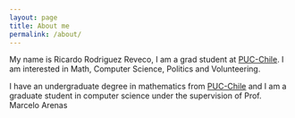 ```yaml
---
layout: page
title: About me
permalink: /about/
---
```


My name is Ricardo Rodriguez Reveco, I am a grad student at  [PUC-Chile](https://www.uc.cl/). I am interested in Math, Computer Science, Politics and Volunteering.

I have an undergraduate degree in mathematics from [PUC-Chile](https://www.uc.cl/) and I am a graduate student in computer science under the supervision of Prof. Marcelo Arenas





